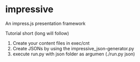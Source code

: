 impressive
==========

An impress.js presentation framework

Tutorial short (long will follow)
1) Create your content files in exec/cnt
2) Create JSONs by using the impressive_json-generator.py
3) execute run.py with json folder as argumen (./run.py json)

